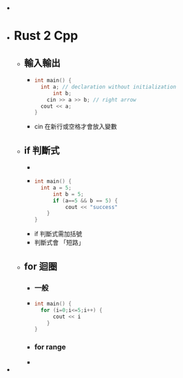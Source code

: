 -
- # Rust 2 Cpp
	- ## 輸入輸出
		- ```cpp
		  int main() {
		  	int a; // declaration without initialization
		    	int b;
		      cin >> a >> b; // right arrow
		  	cout << a;
		  }
		  ```
		- cin 在新行或空格才會放入變數
	- ## if 判斷式
		-
		- ```cpp
		  int main() {
		  	int a = 5;
		    	int b = 5;
		    	if (a==5 && b == 5) {
		        	cout << "success"
		      }
		  }
		  ```
		- if 判斷式需加括號
		- 判斷式會 「短路」
	- ## for 迴圈
		- ### 一般
		- ```cpp
		  int main() {
		  	for (i=0;i<=5;i++) {
		      	cout << i
		      }
		  }
		  ```
		- ### for range
		-
-